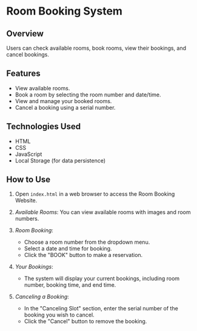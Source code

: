 # Room Booking System

## Overview

Users can check available rooms, book rooms, view their bookings, and cancel bookings.

## Features

- View available rooms.
- Book a room by selecting the room number and date/time.
- View and manage your booked rooms.
- Cancel a booking using a serial number.

## Technologies Used

- HTML
- CSS
- JavaScript
- Local Storage (for data persistence)

## How to Use

1. Open `index.html` in a web browser to access the Room Booking Website.

2. *Available Rooms*: You can view available rooms with images and room numbers.

3. *Room Booking*:

   - Choose a room number from the dropdown menu.
   - Select a date and time for booking.
   - Click the "BOOK" button to make a reservation.

4. *Your Bookings*:

   - The system will display your current bookings, including room number, booking time, and end time.

5. *Canceling a Booking*:
   - In the "Canceling Slot" section, enter the serial number of the booking you wish to cancel.
   - Click the "Cancel" button to remove the booking.
